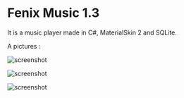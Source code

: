 # Fenix Music 1.3

It is a music player made in C#, MaterialSkin 2 and SQLite.

A pictures :

![screenshot](https://blogger.googleusercontent.com/img/b/R29vZ2xl/AVvXsEhV4KvlAOTGpbxolMqeDPFlpKSUqzevECMSDyH3Gg3HfVLSnVQmRsJpTVnkJwbhytFuLnLzj91xJiStspRok-z9qX6zv9a7mG2YJ-h6KLj_HqdBEW5_fEuGDo-TGBg6YH0BKwgnxpn6aEZF7L49fSCMpRKpDBIWdasc-s5bxTow52ok51FI1O-0HaXq/s874/Screenshot_1.png)

![screenshot](https://blogger.googleusercontent.com/img/b/R29vZ2xl/AVvXsEi_O91a6gLfLhoije_nj3mMgZCOgNsvC2EXmv4DVDqG_VJ4Q7nMW_iIJGkTcjEM-Bbx70IgcbeULfRf0n5P-5HRIrBNxputzH2ZgReLbbX0Zb_VFOa0dFndhKEnTF_Qcp7gtKwKtl467-YxPzeO79EWtnONlfyyFTVXowRbMve2Q2srZ_q9LWwuISXp/s873/Screenshot_2.png)

![screenshot](https://blogger.googleusercontent.com/img/b/R29vZ2xl/AVvXsEjnHXsGs1jn5MH32XXAUf-pWPS27ZfQWzwdqOeVy3B3ayTCJUtstEAxZsF_SUMF9yaeie1gqxvEd_PzeffwNhd3vPBnXSfz6kGkozEelHL1WCwZJ_OtDre8Q3bjoO6xyJirLU2UqcgGH6QHDSt01SOyhaUcdSJg0WhY51MQzfeI1uDPHknMDlT_TqDt/s873/Screenshot_3.png)
